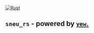 [![Rust](https://github.com/hoangph271/sneu_rs/actions/workflows/trunkrs.yml/badge.svg)](https://github.com/hoangph271/sneu_rs/actions/workflows/trunkrs.yml)

## `sneu_rs` - powered by [`yew`.](https://yew.rs/)

